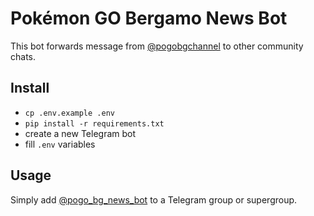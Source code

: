 # Pokémon GO Bergamo News Bot
This bot forwards message from [@pogobgchannel](https://t.me/pogobgchannel) to other community chats.

## Install
- `cp .env.example .env`
- `pip install -r requirements.txt`
- create a new Telegram bot
- fill `.env` variables

## Usage
Simply add [@pogo_bg_news_bot](https://t.me/pogo_bg_news_bot) to a Telegram group or supergroup.